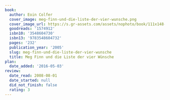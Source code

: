 ```yaml
---
book:
  author: Eoin Colfer
  cover_image: meg-finn-und-die-liste-der-vier-wunsche.png
  cover_image_url: https://s.gr-assets.com/assets/nophoto/book/111x148-bcc042a9c91a29c1d680899eff700a03.png
  goodreads: '1574912'
  isbn10: '3548604730'
  isbn13: '9783548604732'
  pages: '232'
  publication_year: '2005'
  slug: meg-finn-und-die-liste-der-vier-wunsche
  title: Meg Finn und die Liste der vier Wünsche
plan:
  date_added: '2016-05-03'
review:
  date_read: 2008-08-01
  date_started: null
  did_not_finish: false
  rating: 3
---
```

